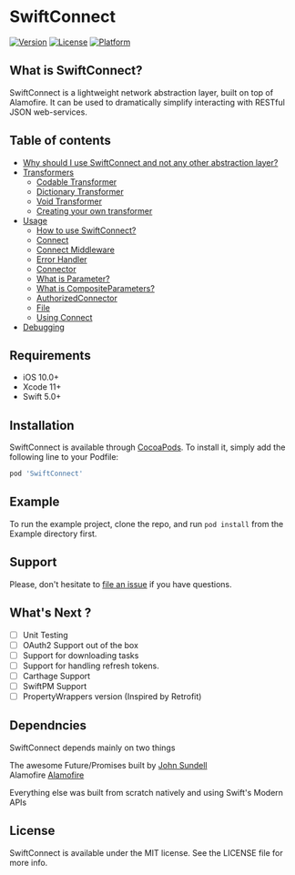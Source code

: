 # SwiftConnect

[![Version](https://img.shields.io/cocoapods/v/SwiftConnect.svg?style=flat)](https://cocoapods.org/pods/SwiftConnect)
[![License](https://img.shields.io/cocoapods/l/SwiftConnect.svg?style=flat)](https://cocoapods.org/pods/SwiftConnect)
[![Platform](https://img.shields.io/cocoapods/p/SwiftConnect.svg?style=flat)](https://cocoapods.org/pods/SwiftConnect)

## What is SwiftConnect?

SwiftConnect is a lightweight network abstraction layer, built on top of Alamofire. It can be used to dramatically simplify interacting with RESTful JSON web-services.

## Table of contents

- [Why should I use SwiftConnect and not any other abstraction layer?](https://github.com/tareksabry1337/SwiftConnect/blob/master/Why%20use%20SwiftConnect.md)
- [Transformers](https://github.com/tareksabry1337/SwiftConnect/blob/master/Transformers.md)
    - [Codable Transformer](https://github.com/tareksabry1337/SwiftConnect/blob/master/Transformers.md#Codable-Transformer)
    - [Dictionary Transformer](https://github.com/tareksabry1337/SwiftConnect/blob/master/Transformers.md#Dictionary-Transformer)
    - [Void Transformer](https://github.com/tareksabry1337/SwiftConnect/blob/master/Transformers.md#Void-Transformer)
    - [Creating your own transformer](https://github.com/tareksabry1337/SwiftConnect/blob/master/Transformers.md#Creating-your-own-transformer)
- [Usage](https://github.com/tareksabry1337/SwiftConnect/blob/master/Usage.md)
    - [How to use SwiftConnect?](https://github.com/tareksabry1337/SwiftConnect/blob/master/Usage.md#How-to-use-Connect)
    - [Connect](https://github.com/tareksabry1337/SwiftConnect/blob/master/Usage.md#Connect)
    - [Connect Middleware](https://github.com/tareksabry1337/SwiftConnect/blob/master/Usage.md#ConnectMiddleware)
    - [Error Handler](https://github.com/tareksabry1337/SwiftConnect/blob/master/Usage.md#ErrorHandler)
    - [Connector](https://github.com/tareksabry1337/SwiftConnect/blob/master/Usage.md#Connector)
    - [What is Parameter?](https://github.com/tareksabry1337/SwiftConnect/blob/master/Usage.md#What-is-Parameter)
    - [What is CompositeParameters?](https://github.com/tareksabry1337/SwiftConnect/blob/master/Usage.md#What-is-CompositeParameters)
    - [AuthorizedConnector](https://github.com/tareksabry1337/SwiftConnect/blob/master/Usage.md#AuthorizedConnector)
    - [File](https://github.com/tareksabry1337/SwiftConnect/blob/master/Usage.md#File)
    - [Using Connect](https://github.com/tareksabry1337/SwiftConnect/blob/master/Usage.md#Using-Connect)
- [Debugging](https://github.com/tareksabry1337/SwiftConnect/blob/master/Debugging.md)

## Requirements

- iOS 10.0+
- Xcode 11+
- Swift 5.0+

## Installation

SwiftConnect is available through [CocoaPods](https://cocoapods.org). To install
it, simply add the following line to your Podfile:

```ruby
pod 'SwiftConnect'
```

## Example

To run the example project, clone the repo, and run `pod install` from the Example directory first.

## Support

Please, don't hesitate to [file an issue](https://github.com/tareksabry1337/SwiftConnect/issues/new) if you have questions.

## What's Next ?
- [ ] Unit Testing
- [ ] OAuth2 Support out of the box
- [ ] Support for downloading tasks
- [ ] Support for handling refresh tokens.
- [ ] Carthage Support
- [ ] SwiftPM Support
- [ ] PropertyWrappers version (Inspired by Retrofit)

## Dependncies
SwiftConnect depends mainly on two things

The awesome Future/Promises built by  [John Sundell][Future/Promises]<br>
Alamofire [Alamofire][Alamofire]

[Future/Promises]: https://github.com/JohnSundell/SwiftBySundell/blob/master/Blog/Under-the-hood-of-Futures-and-Promises.swift
[Alamofire]: https://github.com/Alamofire/Alamofire

Everything else was built from scratch natively and using Swift's Modern APIs

## License

SwiftConnect is available under the MIT license. See the LICENSE file for more info.
